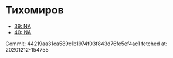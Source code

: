 # Тихомиров
- [39: NA](39.md)
- [40: NA](40.md)

Commit: 44219aa31ca589c1b1974f03f843d76fe5ef4ac1
 fetched at: 20201212-154755
